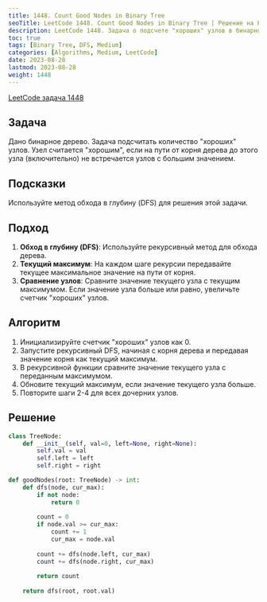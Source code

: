```yaml
---
title: 1448. Count Good Nodes in Binary Tree
seoTitle: LeetCode 1448. Count Good Nodes in Binary Tree | Решение на Python.
description: LeetCode 1448. Задача о подсчете "хороших" узлов в бинарном дереве. Разбор задачи.
toc: true
tags: [Binary Tree, DFS, Medium]
categories: [Algorithms, Medium, LeetCode]
date: 2023-08-28
lastmod: 2023-08-28
weight: 1448
---
```


[LeetCode задача 1448](<https://leetcode.com/problems/count-good-nodes-in-binary-tree/>)

## Задача

Дано бинарное дерево. Задача подсчитать количество "хороших" узлов. Узел считается "хорошим", если на пути от корня дерева до этого узла (включительно) не встречается узлов с большим значением.

## Подсказки

Используйте метод обхода в глубину (DFS) для решения этой задачи.

## Подход

1. **Обход в глубину (DFS)**: Используйте рекурсивный метод для обхода дерева.
2. **Текущий максимум**: На каждом шаге рекурсии передавайте текущее максимальное значение на пути от корня.
3. **Сравнение узлов**: Сравните значение текущего узла с текущим максимумом. Если значение узла больше или равно, увеличьте счетчик "хороших" узлов.

## Алгоритм

1. Инициализируйте счетчик "хороших" узлов как 0.
2. Запустите рекурсивный DFS, начиная с корня дерева и передавая значение корня как текущий максимум.
3. В рекурсивной функции сравните значение текущего узла с переданным максимумом.
4. Обновите текущий максимум, если значение текущего узла больше.
5. Повторите шаги 2-4 для всех дочерних узлов.

## Решение

```python
class TreeNode:
    def __init__(self, val=0, left=None, right=None):
        self.val = val
        self.left = left
        self.right = right

def goodNodes(root: TreeNode) -> int:
    def dfs(node, cur_max):
        if not node:
            return 0
        
        count = 0
        if node.val >= cur_max:
            count += 1
            cur_max = node.val
        
        count += dfs(node.left, cur_max)
        count += dfs(node.right, cur_max)
        
        return count
    
    return dfs(root, root.val)
```
